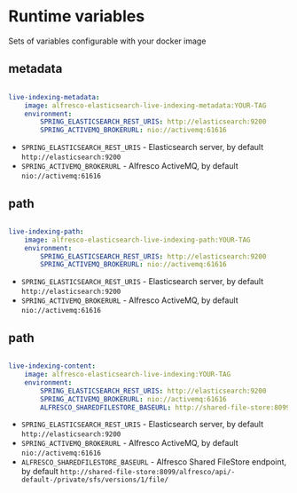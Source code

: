 # Runtime variables

Sets of variables configurable with your docker image

## metadata

```yaml

live-indexing-metadata:
    image: alfresco-elasticsearch-live-indexing-metadata:YOUR-TAG
    environment:
        SPRING_ELASTICSEARCH_REST_URIS: http://elasticsearch:9200
        SPRING_ACTIVEMQ_BROKERURL: nio://activemq:61616

```

- `SPRING_ELASTICSEARCH_REST_URIS` - Elasticsearch server, by default `http://elasticsearch:9200`
- `SPRING_ACTIVEMQ_BROKERURL` - Alfresco ActiveMQ, by default `nio://activemq:61616`

## path

```yaml

live-indexing-path:
    image: alfresco-elasticsearch-live-indexing-path:YOUR-TAG
    environment:
        SPRING_ELASTICSEARCH_REST_URIS: http://elasticsearch:9200
        SPRING_ACTIVEMQ_BROKERURL: nio://activemq:61616

```

- `SPRING_ELASTICSEARCH_REST_URIS` - Elasticsearch server, by default `http://elasticsearch:9200`
- `SPRING_ACTIVEMQ_BROKERURL` - Alfresco ActiveMQ, by default `nio://activemq:61616`

## path

```yaml

live-indexing-content:
    image: alfresco-elasticsearch-live-indexing:YOUR-TAG
    environment:
        SPRING_ELASTICSEARCH_REST_URIS: http://elasticsearch:9200
        SPRING_ACTIVEMQ_BROKERURL: nio://activemq:61616
        ALFRESCO_SHAREDFILESTORE_BASEURL: http://shared-file-store:8099/alfresco/api/-default-/private/sfs/versions/1/file

```

- `SPRING_ELASTICSEARCH_REST_URIS` - Elasticsearch server, by default `http://elasticsearch:9200`
- `SPRING_ACTIVEMQ_BROKERURL` - Alfresco ActiveMQ, by default `nio://activemq:61616`
- `ALFRESCO_SHAREDFILESTORE_BASEURL` - Alfresco Shared FileStore endpoint, by default `http://shared-file-store:8099/alfresco/api/-default-/private/sfs/versions/1/file/`

